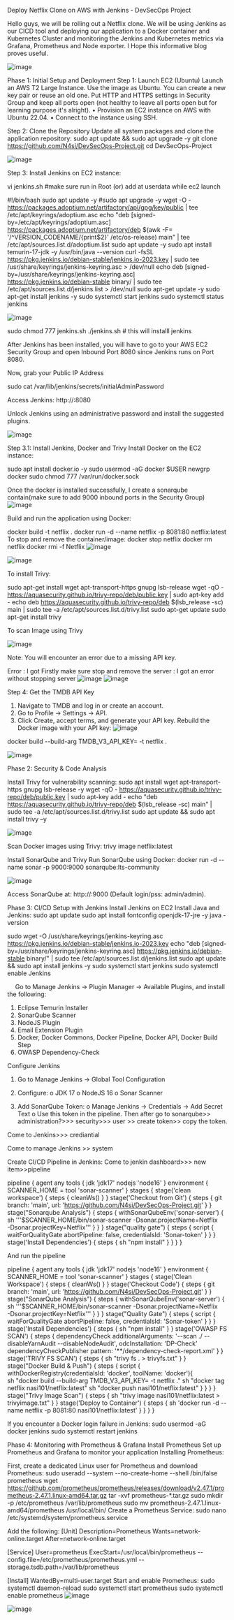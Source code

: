 Deploy Netflix Clone on AWS with Jenkins - DevSecOps Project

Hello guys, we will be rolling out a Netflix clone. We will be using Jenkins as our CICD tool and deploying our application to a Docker container and Kubernetes Cluster and monitoring the Jenkins and Kubernetes metrics via Grafana, Prometheus and Node exporter. I Hope this informative blog proves useful.

![image](https://github.com/user-attachments/assets/54d3aa7d-e9f3-4690-afd2-938abb841c7a)


Phase 1: Initial Setup and Deployment
Step 1: Launch EC2 (Ubuntu)
Launch an AWS T2 Large Instance. Use the image as Ubuntu. You can create a new key pair or reuse an old one. Put HTTP and HTTPS settings in Security Group and keep all ports open (not healthy to leave all ports open but for learning purpose it's alright).
•	Provision an EC2 instance on AWS with Ubuntu 22.04.
•	Connect to the instance using SSH.

Step 2: Clone the Repository
Update all system packages and clone the application repository:
sudo apt update && sudo apt upgrade -y
git clone https://github.com/N4si/DevSecOps-Project.git
cd DevSecOps-Project

 ![image](https://github.com/user-attachments/assets/ef7244a8-4b57-40a4-aad7-9bbb8666a1ab)



Step 3: Install Jenkins on EC2 instance: 

vi jenkins.sh #make sure run in Root (or) add at userdata while ec2 launch


#!/bin/bash
sudo apt update -y
#sudo apt upgrade -y
wget -O - https://packages.adoptium.net/artifactory/api/gpg/key/public | tee /etc/apt/keyrings/adoptium.asc
echo "deb [signed-by=/etc/apt/keyrings/adoptium.asc] https://packages.adoptium.net/artifactory/deb $(awk -F= '/^VERSION_CODENAME/{print$2}' /etc/os-release) main" | tee /etc/apt/sources.list.d/adoptium.list
sudo apt update -y
sudo apt install temurin-17-jdk -y
/usr/bin/java --version
curl -fsSL https://pkg.jenkins.io/debian-stable/jenkins.io-2023.key | sudo tee \
                  /usr/share/keyrings/jenkins-keyring.asc > /dev/null
echo deb [signed-by=/usr/share/keyrings/jenkins-keyring.asc] \
                  https://pkg.jenkins.io/debian-stable binary/ | sudo tee \
                              /etc/apt/sources.list.d/jenkins.list > /dev/null
sudo apt-get update -y
sudo apt-get install jenkins -y
sudo systemctl start jenkins
sudo systemctl status jenkins

![image](https://github.com/user-attachments/assets/7722f455-c6b1-4fab-8983-f941092b3166)



sudo chmod 777 jenkins.sh
./jenkins.sh    # this will installl jenkins



After Jenkins has been installed, you will have to go to your AWS EC2 Security Group and open Inbound Port 8080 since Jenkins runs on Port 8080.

Now, grab your Public IP Address

<EC2 Public IP Address:8080>
sudo cat /var/lib/jenkins/secrets/initialAdminPassword

 
Access Jenkins: http://<public-IP>:8080

Unlock Jenkins using an administrative password and install the suggested plugins.

 ![image](https://github.com/user-attachments/assets/5a5680c4-3e35-4596-8f37-189d4e281328)


Step 3.1: Install Jenkins, Docker and Trivy
Install Docker on the EC2 instance:

sudo apt install docker.io -y
sudo usermod -aG docker $USER
newgrp docker
sudo chmod 777 /var/run/docker.sock

Once the docker is installed successfully, I create a sonarqube contain(make sure to add 9000 inbound ports in the Security Group) 
![image](https://github.com/user-attachments/assets/b52679cb-a6ec-4409-9b42-188ec069e333)

 
Build and run the application using Docker:

docker build -t netflix .
docker run -d --name netflix -p 8081:80 netflix:latest
To stop and remove the container/image:
docker stop netflix
docker rm netflix
docker rmi -f Netflix
![image](https://github.com/user-attachments/assets/d473cb0a-5137-44dc-b88a-304fe2f67806)

 ![image](https://github.com/user-attachments/assets/6a71e79c-aed1-4c4e-be1d-dd8f3949fd71)

To install Trivy: 

sudo apt-get install wget apt-transport-https gnupg lsb-release
wget -qO - https://aquasecurity.github.io/trivy-repo/deb/public.key | sudo apt-key add -
echo deb https://aquasecurity.github.io/trivy-repo/deb $(lsb_release -sc) main | sudo tee -a /etc/apt/sources.list.d/trivy.list
sudo apt-get update
sudo apt-get install trivy 

To scan Image using Trivy


 ![image](https://github.com/user-attachments/assets/40335c66-02da-4caa-a97d-eddafb498b50)

Note: You will encounter an error due to a missing API key.

Error : I got 
Firstly make sure stop and remove the server : I got an error without stopping server
![image](https://github.com/user-attachments/assets/34425120-a310-47b6-bd49-884c172a2cd8)
![image](https://github.com/user-attachments/assets/418f93d3-3e58-4fd3-b4a4-af54c4fab5a8)



Step 4: Get the TMDB API Key
1.	Navigate to TMDB and log in or create an account.
2.	Go to Profile → Settings → API.
3.	Click Create, accept terms, and generate your API key.
Rebuild the Docker image with your API key:
 ![image](https://github.com/user-attachments/assets/280b06c5-4767-4726-a604-e04f8acb7a43)

docker build --build-arg TMDB_V3_API_KEY=<your-api-key> -t netflix .

 ![image](https://github.com/user-attachments/assets/5bf7de5f-710e-491f-b803-edf72599fb52)




Phase 2: Security & Code Analysis

Install Trivy for vulnerability scanning:
sudo apt install wget apt-transport-https gnupg lsb-release -y
wget -qO - https://aquasecurity.github.io/trivy-repo/deb/public.key | sudo apt-key add -
echo "deb https://aquasecurity.github.io/trivy-repo/deb $(lsb_release -sc) main" | sudo tee -a /etc/apt/sources.list.d/trivy.list
sudo apt update && sudo apt install trivy –y

 ![image](https://github.com/user-attachments/assets/0d878906-dcd1-49ec-afe1-2276635da5f8)


 

 


Scan Docker images using Trivy:
trivy image netflix:latest

 


 





Install SonarQube and Trivy
Run SonarQube using Docker:
docker run -d --name sonar -p 9000:9000 sonarqube:lts-community

 ![image](https://github.com/user-attachments/assets/f371e5cf-3c77-4ae4-820d-ad8b17691a63)

Access SonarQube at: http://<public-IP>:9000 (Default login/pss: admin/admin).

Phase 3: CI/CD Setup with Jenkins
Install Jenkins on EC2
Install Java and Jenkins:
sudo apt update
sudo apt install fontconfig openjdk-17-jre -y
java -version

sudo wget -O /usr/share/keyrings/jenkins-keyring.asc https://pkg.jenkins.io/debian-stable/jenkins.io-2023.key
echo "deb [signed-by=/usr/share/keyrings/jenkins-keyring.asc] https://pkg.jenkins.io/debian-stable binary/" | sudo tee /etc/apt/sources.list.d/jenkins.list
sudo apt update && sudo apt install jenkins -y
sudo systemctl start jenkins
sudo systemctl enable Jenkins



 
 
 
Go to Manage Jenkins → Plugin Manager → Available Plugins, and install the following:
1.	Eclipse Temurin Installer
2.	SonarQube Scanner
3.	NodeJS Plugin
4.	Email Extension Plugin
5.	Docker, Docker Commons, Docker Pipeline, Docker API, Docker Build Step
6.	OWASP Dependency-Check
 
 
Configure Jenkins
1.	Go to Manage Jenkins → Global Tool Configuration
2.	Configure:
o	JDK 17
o	NodeJS 16
o	Sonar Scanner
 

3.	Add SonarQube Token:
o	Manage Jenkins → Credentials → Add Secret Text
o	Use this token in the pipeline.
Then after go to sonarqube>> administration?>>> security>>> user >> create token>> copy the token. 

Come to Jenkins>>> crediantial 

 
Come to manage Jenkins >> system 
 


Create CI/CD Pipeline in Jenkins:
Come to jenkin dashboard>>> new item>>pipeline

pipeline {
    agent any
    tools {
        jdk 'jdk17'
        nodejs 'node16'
    }
    environment {
        SCANNER_HOME = tool 'sonar-scanner'
    }
    stages {
        stage('clean workspace') {
            steps {
                cleanWs()
            }
        }
        stage('Checkout from Git') {
            steps {
                git branch: 'main', url: 'https://github.com/N4si/DevSecOps-Project.git'
            }
        }
        stage("Sonarqube Analysis") {
            steps {
                withSonarQubeEnv('sonar-server') {
                    sh '''$SCANNER_HOME/bin/sonar-scanner -Dsonar.projectName=Netflix \
                    -Dsonar.projectKey=Netflix'''
                }
            }
        }
        stage("quality gate") {
            steps {
                script {
                    waitForQualityGate abortPipeline: false, credentialsId: 'Sonar-token'
                }
            }
        }
        stage('Install Dependencies') {
            steps {
                sh "npm install"
            }
        }
    }
}


And run the pipeline
 

 

pipeline {
    agent any
    tools {
        jdk 'jdk17'
        nodejs 'node16'
    }
    environment {
        SCANNER_HOME = tool 'sonar-scanner'
    }
    stages {
        stage('Clean Workspace') {
            steps {
                cleanWs()
            }
        }
        stage('Checkout Code') {
            steps {
                git branch: 'main', url: 'https://github.com/N4si/DevSecOps-Project.git'
            }
        }
        stage("SonarQube Analysis") {
            steps {
                withSonarQubeEnv('sonar-server') {
                    sh '''$SCANNER_HOME/bin/sonar-scanner -Dsonar.projectName=Netflix \
                    -Dsonar.projectKey=Netflix'''
                }
            }
        }
        stage("Quality Gate") {
            steps {
                script {
                    waitForQualityGate abortPipeline: false, credentialsId: 'Sonar-token'
                }
            }
        }
        stage('Install Dependencies') {
            steps {
                sh "npm install"
            }
        }
        stage('OWASP FS SCAN') {
            steps {
                dependencyCheck additionalArguments: '--scan ./ --disableYarnAudit --disableNodeAudit', odcInstallation: 'DP-Check'
                dependencyCheckPublisher pattern: '**/dependency-check-report.xml'
            }
        }
        stage('TRIVY FS SCAN') {
            steps {
                sh "trivy fs . > trivyfs.txt"
            }
        }
        stage("Docker Build & Push") {
            steps {
                script {
                   withDockerRegistry(credentialsId: 'docker', toolName: 'docker'){   
                       sh "docker build --build-arg TMDB_V3_API_KEY=<your-api-key> -t netflix ."
                       sh "docker tag netflix nasi101/netflix:latest"
                       sh "docker push nasi101/netflix:latest"
                    }
                }
            }
        }
        stage("Trivy Image Scan") {
            steps {
                sh "trivy image nasi101/netflix:latest > trivyimage.txt"
            }
        }
        stage('Deploy to Container') {
            steps {
                sh 'docker run -d --name netflix -p 8081:80 nasi101/netflix:latest'
            }
        }
    }
}



If you encounter a Docker login failure in Jenkins:
sudo usermod -aG docker jenkins
sudo systemctl restart jenkins
 



 
 

 


 

 

 
 

 

 

Phase 4: Monitoring with Prometheus & Grafana
Install Prometheus
Set up Prometheus and Grafana to monitor your application
Installing Prometheus:

First, create a dedicated Linux user for Prometheus and download Prometheus:
sudo useradd --system --no-create-home --shell /bin/false prometheus
wget https://github.com/prometheus/prometheus/releases/download/v2.47.1/prometheus-2.47.1.linux-amd64.tar.gz
tar -xvf prometheus-*.tar.gz
sudo mkdir -p /etc/prometheus /var/lib/prometheus
sudo mv prometheus-2.47.1.linux-amd64/prometheus /usr/local/bin/
Create a Prometheus Service:
sudo nano /etc/systemd/system/prometheus.service

Add the following:
[Unit]
Description=Prometheus
Wants=network-online.target
After=network-online.target

[Service]
User=prometheus
ExecStart=/usr/local/bin/prometheus --config.file=/etc/prometheus/prometheus.yml --storage.tsdb.path=/var/lib/prometheus

[Install]
WantedBy=multi-user.target
Start and enable Prometheus:
sudo systemctl daemon-reload
sudo systemctl start prometheus
sudo systemctl enable prometheus
![image](https://github.com/user-attachments/assets/36ea4e7d-ca23-45e6-96b7-9df5460d9d68)

 ![image](https://github.com/user-attachments/assets/703b0292-2199-4e9d-8382-fff632af0aea)
